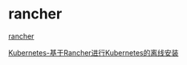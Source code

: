 # rancher

[rancher](https://www.cnrancher.com/)

[Kubernetes-基于Rancher进行Kubernetes的离线安装](https://www.kubernetes.org.cn/4089.html)
